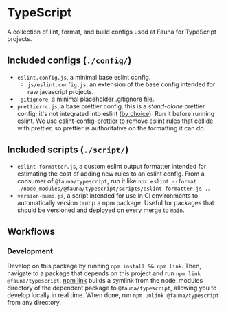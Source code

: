 # TypeScript
A collection of lint, format, and build configs used at Fauna for TypeScript projects.

## Included configs (`./config/`)
- `eslint.config.js`, a minimal base eslint config.
  - `js/eslint.config.js`, an extension of the base config intended for raw javascript projects.
- `.gitignore`, a minimal placeholder .gitignore file.
- `prettierrc.js`, a base prettier config. this is a _stand-alone_ prettier config; it's not integrated into eslint ([by choice](https://prettier.io/docs/en/integrating-with-linters.html)). Run it before running eslint. We use [eslint-config-prettier](https://github.com/prettier/eslint-config-prettier) to remove eslint rules that collide with prettier, so prettier is authoritative on the formatting it can do.

## Included scripts (`./script/`)
- `eslint-formatter.js`, a custom eslint output formatter intended for estimating the cost of adding new rules to an eslint config. From a consumer of `@fauna/typescript`, run it like `npx eslint --format ./node_modules/@fauna/typescript/scripts/eslint-formatter.js .`.
- `version-bump.js`, a script intended for use in CI environments to automatically version bump a npm package. Useful for packages that should be versioned and deployed on every merge to `main`.

## Workflows

### Development
Develop on this package by running `npm install && npm link`. Then, navigate to a package that depends on this project and run `npm link @fauna/typescript`. [npm link](https://docs.npmjs.com/cli/v10/commands/npm-link) builds a symlink from the node_modules directory of the dependent package to `@fauna/typescript`, allowing you to develop locally in real time. When done, run `npm unlink @fauna/typescript` from any directory.
